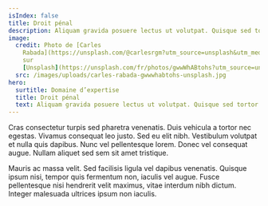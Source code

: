 ```yaml
---
isIndex: false
title: Droit pénal
description: Aliquam gravida posuere lectus ut volutpat. Quisque sed tortor vel tortor tincidunt tristique id nec urna.
image:
  credit: Photo de [Carles
    Rabada](https://unsplash.com/@carlesrgm?utm_source=unsplash&utm_medium=referral&utm_content=creditCopyText)
    sur
    [Unsplash](https://unsplash.com/fr/photos/gwwWhABtohs?utm_source=unsplash&utm_medium=referral&utm_content=creditCopyText)
  src: /images/uploads/carles-rabada-gwwwhabtohs-unsplash.jpg
hero:
  surtitle: Domaine d’expertise
  title: Droit pénal
  text: Aliquam gravida posuere lectus ut volutpat. Quisque sed tortor vel tortor tincidunt tristique id nec urna.
---
```


Cras consectetur turpis sed pharetra venenatis. Duis vehicula a tortor nec egestas. Vivamus consequat leo justo. Sed eu elit nibh. Vestibulum volutpat et nulla quis dapibus. Nunc vel pellentesque lorem. Donec vel consequat augue. Nullam aliquet sed sem sit amet tristique.

Mauris ac massa velit. Sed facilisis ligula vel dapibus venenatis. Quisque ipsum nisi, tempor quis fermentum non, iaculis vel augue. Fusce pellentesque nisi hendrerit velit maximus, vitae interdum nibh dictum. Integer malesuada ultrices ipsum non iaculis.
